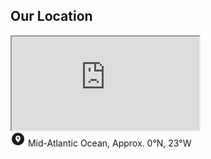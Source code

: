 <div class="px-8 bg-gray-100 w-full md:w-2/5 font-gi">
  <h2 class="text-2xl font-bold my-4">Our Location</h2>
  <div class="relative h-32 overflow-hidden bg-gray-100 border-4 border-yellow-400">
    <iframe
      src="https://www.google.com/maps/embed?pb=!1m14!1m12!1m3!1d53152817.33914692!2d-23.456!3d0.123!2m3!1f0!2f0!3f0!3m2!1i1024!2i768!4f13.1!5e0!3m2!1sen!2sus!4v9999999999999!5m2!1sen!2sus"
      class="absolute top-0 left-0 w-full h-full border-0"
      allowfullscreen=""
      loading="lazy"
      referrerpolicy="no-referrer-when-downgrade"
    ></iframe>
  </div>
  <div class="flex flex-row items-center space-x-2 mt-4">
    <span>
      <svg xmlns="http://www.w3.org/2000/svg" height="24px" viewBox="0 -960 960 960" width="24px" fill="#1c1b1f">
        <path d="M480-80q-83 0-156-31.5T197-197q-54-54-85.5-127T80-480q0-83 31.5-156T197-763q54-54 127-85.5T480-880q83 0 156 31.5T763-763q54 54 85.5 127T880-480q0 83-31.5 156T763-197q-54 54-127 85.5T480-80Zm0-180q45-45 80-93 30-41 55-90t25-97q0-66-47-113t-113-47q-66 0-113 47t-47 113q0 48 25 97t55 90q35 48 80 93Zm0-220q-25 0-42.5-17.5T420-540q0-25 17.5-42.5T480-600q25 0 42.5 17.5T540-540q0 25-17.5 42.5T480-480Z"/>
      </svg>
    </span>
    <span>Mid-Atlantic Ocean, Approx. 0°N, 23°W</span>
  </div>
</div>

